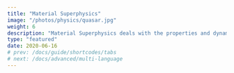 ```yaml
---
title: "Material Superphysics"
image: "/photos/physics/quasar.jpg"
weight: 6
description: "Material Superphysics deals with the properties and dynamics of the physical universe. It reprsents The Soul of the Physical Universe"
type: "featured"
date: 2020-06-16
# prev: /docs/guide/shortcodes/tabs
# next: /docs/advanced/multi-language
---
```



